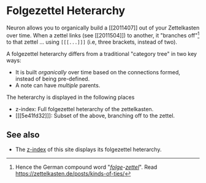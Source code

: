 # Folgezettel Heterarchy

Neuron allows you to organically build a [[2011407]] out of your Zettelkasten over time. When a zettel links (see [[2011504]]) to another, it "branches off"[^folge] to that zettel ... using `[[[...]]]` (i.e, three brackets, instead of two).

A folgezettel heterarchy differs from a traditional "category tree" in two key ways:

* It is built *organically* over time based on the connections formed, instead of being pre-defined.
* A note can have *multiple* parents.

The heterarchy is displayed in the following places

* z-index: Full folgezettel heterarchy of the zettelkasten.
* [[[5e41fd32]]]: Subset of the above, branching off to the zettel.

## See also

* The [z-index](/z-index.html) of this site displays its folgezettel heterarchy.

[^folge]: Hence the German compound word "*[folge](https://en.wiktionary.org/wiki/Folge#German)-[zettel](https://en.wiktionary.org/wiki/Zettel#German)*". Read <https://zettelkasten.de/posts/kinds-of-ties/>
